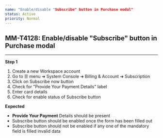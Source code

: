 ```yaml
---
name: "Enable/disable "Subscribe" button in Purchase modal"
status: Active
priority: Normal
---
```


## MM-T4128: Enable/disable "Subscribe" button in Purchase modal

---

**Step 1**

1. Create a new Workspace account
2. Go to ☰ menu ➜ System Console ➜ Billing & Account ➜ Subscription 
3. Click on Subscribe now button
4. Check for "Provide Your Payment Details" label
5. Enter card details
6. Check for enable status of Subscribe button

**Expected**

- **Provide Your Payment** Details should be present
- Subscribe button should be enabled once the form has been filled out
- Subscribe button should not be enabled if any one of the mandatory field is filled invalid data
